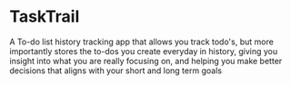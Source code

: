 # TaskTrail

A To-do list history tracking app that allows you track todo's, but more importantly stores the to-dos you create everyday in history, giving you insight into what you are really focusing on, and helping you make better decisions that aligns with your short and long term goals
